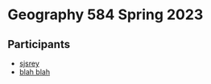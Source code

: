 # Geography 584 Spring 2023

## Participants

- [sjsrey](https://github.com/sjsrey)
- [blah blah](http://google.com)
